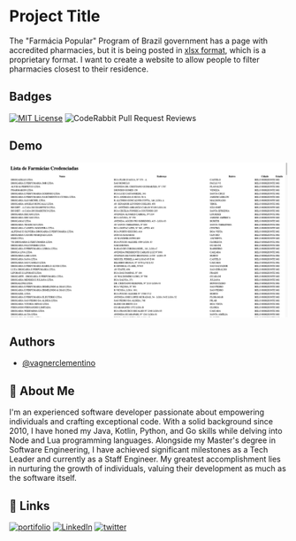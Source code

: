 
# Project Title

The "Farmácia Popular" Program of Brazil government has a page with accredited
pharmacies, but it is being posted in [xlsx
format](https://www.gov.br/saude/pt-br/composicao/sectics/farmacia-popular/arquivos/farmacias_credenciadas_pfpb_atualizada.xlsx/view),
which is a proprietary format. I want to create a website to allow people to
filter pharmacies closest to their residence.

## Badges

[![MIT License](https://img.shields.io/badge/License-MIT-green.svg)](https://choosealicense.com/licenses/mit/)
![CodeRabbit Pull Request Reviews](https://img.shields.io/coderabbit/prs/github/vagnerclementino/achefarmaciapopular?utm_source=oss&utm_medium=github&utm_campaign=vagnerclementino%2Fachefarmaciapopular&labelColor=171717&color=FF570A&link=https%3A%2F%2Fcoderabbit.ai&label=CodeRabbit+Reviews)

## Demo

![The landing page](frontpage.png)

## Authors

- [@vagnerclementino](https://www.github.com/vagnerclementino)

## 🚀 About Me

I'm an experienced software developer passionate about empowering individuals
and crafting exceptional code. With a solid background since 2010, I have honed
my Java, Kotlin, Python, and Go skills while delving into Node and Lua
programming languages. Alongside my Master's degree in Software Engineering, I
have achieved significant milestones as a Tech Leader and currently as a Staff
Engineer. My greatest accomplishment lies in nurturing the growth of
individuals, valuing their development as much as the software itself.

## 🔗 Links

[![portifolio](https://img.shields.io/badge/my_portfolio-000?style=for-the-badge&logo=ko-fi&logoColor=white)](https://clementino.me)
[![LinkedIn](https://img.shields.io/badge/linkedin-0A66C2?style=for-the-badge&logo=linkedin&logoColor=white)](https://www.linkedin.com/in/vclementino)
[![twitter](https://img.shields.io/badge/twitter-1DA1F2?style=for-the-badge&logo=twitter&logoColor=white)](https://www.twitter.com/vclementino)

